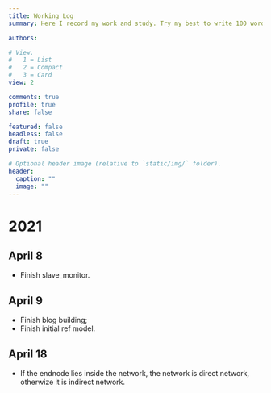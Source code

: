 ```yaml
---
title: Working Log
summary: Here I record my work and study. Try my best to write 100 words every day!

authors:

# View.
#   1 = List
#   2 = Compact
#   3 = Card
view: 2

comments: true
profile: true
share: false

featured: false
headless: false
draft: true
private: false

# Optional header image (relative to `static/img/` folder).
header:
  caption: ""
  image: ""
---
```

# 2021
## April 8
- Finish slave_monitor.
## April 9
- Finish blog building;
- Finish initial ref model.
## April 18
- If the endnode lies inside the network, the network is direct network, otherwize it is indirect network.